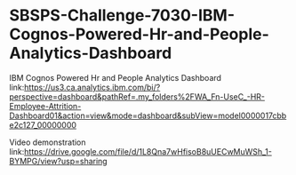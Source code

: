 # SBSPS-Challenge-7030-IBM-Cognos-Powered-Hr-and-People-Analytics-Dashboard
IBM Cognos Powered Hr and People Analytics Dashboard link:https://us3.ca.analytics.ibm.com/bi/?perspective=dashboard&pathRef=.my_folders%2FWA_Fn-UseC_-HR-Employee-Attrition-Dashboard01&action=view&mode=dashboard&subView=model0000017cbbe2c127_00000000


Video demonstration link:https://drive.google.com/file/d/1L8Qna7wHfisoB8uUECwMuWSh_1-BYMPG/view?usp=sharing
